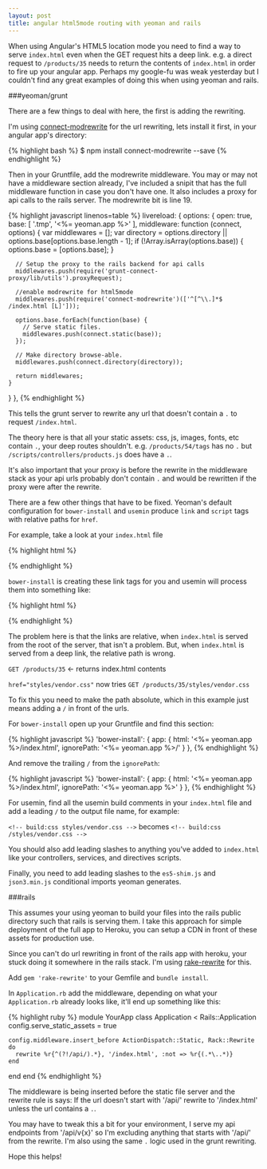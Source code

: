 ```yaml
---
layout: post
title: angular html5mode routing with yeoman and rails
---
```


When using Angular's HTML5 location mode you need to find a way to serve `index.html` even when the GET request hits a deep link. e.g. a direct request to `/products/35` needs to return the contents of `index.html` in order to fire up your angular app. Perhaps my google-fu was weak yesterday but I couldn't find any great examples of doing this when using yeoman and rails.


###yeoman/grunt

There are a few things to deal with here, the first is adding the rewriting.

I'm using [connect-modrewrite](https://github.com/tinganho/connect-modrewrite) for the url rewriting, lets install it first, in your angular app's directory:

{% highlight bash %}
$ npm install connect-modrewrite --save
{% endhighlight %}

Then in your Gruntfile, add the modrewrite middleware. You may or may not have a middleware section already, I've included a snipit that has the full middleware function in case you don't have one. It also includes a proxy for api calls to the rails server. The modrewrite bit is line 19.

{% highlight javascript linenos=table %}
livereload: {
  options: {
    open: true,
    base: [
      '.tmp',
      '<%= yeoman.app %>'
    ],
    middleware: function (connect, options) {
      var middlewares = [];
      var directory = options.directory || options.base[options.base.length - 1];
      if (!Array.isArray(options.base)) {
        options.base = [options.base];
      }

      // Setup the proxy to the rails backend for api calls
      middlewares.push(require('grunt-connect-proxy/lib/utils').proxyRequest);

      //enable modrewrite for html5mode
      middlewares.push(require('connect-modrewrite')(['^[^\\.]*$ /index.html [L]']));

      options.base.forEach(function(base) {
        // Serve static files.
        middlewares.push(connect.static(base));
      });

      // Make directory browse-able.
      middlewares.push(connect.directory(directory));

      return middlewares;
    }
  }
},
{% endhighlight %}

This tells the grunt server to rewrite any url that doesn't contain a `.` to request `/index.html`. 

The theory here is that all your static assets: css, js, images, fonts, etc contain `.`, your deep routes shouldn't. e.g. `/products/54/tags` has no `.` but `/scripts/controllers/products.js` does have a `.`.

It's also important that your proxy is before the rewrite in the middleware stack as your api urls probably don't contain `.` and would be rewritten if the proxy were after the rewrite.

There are a few other things that have to be fixed. Yeoman's default configuration for `bower-install` and `usemin` produce `link` and `script` tags with relative paths for `href`. 

For example, take a look at your `index.html` file

{% highlight html %}
<!-- build:css styles/vendor.css -->
<!-- bower:css -->
<link rel="stylesheet" href="bower_components/select2/select2.css" />
<link rel="stylesheet" href="bower_components/angular-loading-bar/src/loading-bar.css" />
<!-- endbower -->
<!-- endbuild -->
{% endhighlight %}

`bower-install` is creating these link tags for you and usemin will process them into something like:

{% highlight html %}
<link rel="stylesheet" href="styles/vendor.css">
{% endhighlight %}

The problem here is that the links are relative, when `index.html` is served from the root of the server, that isn't a problem. But, when `index.html` is served from a deep link, the relative path is wrong.

`GET /products/35` <- returns index.html contents

`href="styles/vendor.css"` now tries `GET /products/35/styles/vendor.css`

To fix this you need to make the path absolute, which in this example just means adding a `/` in front of the urls.

For `bower-install` open up your Gruntfile and find this section:

{% highlight javascript %}
'bower-install': {
  app: {
    html: '<%= yeoman.app %>/index.html',
    ignorePath: '<%= yeoman.app %>/'
  }
},
{% endhighlight %}

And remove the trailing `/` from the `ignorePath`:

{% highlight javascript %}
'bower-install': {
  app: {
    html: '<%= yeoman.app %>/index.html',
    ignorePath: '<%= yeoman.app %>'
  }
},
{% endhighlight %}

For usemin, find all the usemin build comments in your `index.html` file and add a leading `/` to the output file name, for example:

`<!-- build:css styles/vendor.css -->` becomes `<!-- build:css /styles/vendor.css -->`

You should also add leading slashes to anything you've added to `index.html` like your controllers, services, and directives scripts.

Finally, you need to add leading slashes to the `es5-shim.js` and `json3.min.js` conditional imports yeoman generates. 

###rails

This assumes your using yeoman to build your files into the rails public directory such that rails is serving them. I take this approach for simple deployment of the full app to Heroku, you can setup a CDN in front of these assets for production use.

Since you can't do url rewriting in front of the rails app with heroku, your stuck doing it somewhere in the rails stack. I'm using [rake-rewrite](https://github.com/jtrupiano/rack-rewrite) for this.

Add `gem 'rake-rewrite'` to your Gemfile and `bundle install`.

In `Application.rb` add the middleware, depending on what your `Application.rb` already looks like, it'll end up something like this:

{% highlight ruby %}
module YourApp
  class Application < Rails::Application
    config.serve_static_assets = true

    config.middleware.insert_before ActionDispatch::Static, Rack::Rewrite do
      rewrite %r{^(?!/api/).*}, '/index.html', :not => %r{(.*\..*)}
    end
  end
end
{% endhighlight %}

The middleware is being inserted before the static file server and the rewrite rule is says: If the url doesn't start with '/api/' rewrite to '/index.html' unless the url contains a `.`.

You may have to tweak this a bit for your environment, I serve my api endpoints from '/api/v{x}' so I'm excluding anything that starts with '/api/' from the rewrite. I'm also using the same `.` logic used in the grunt rewriting. 

Hope this helps!



   
